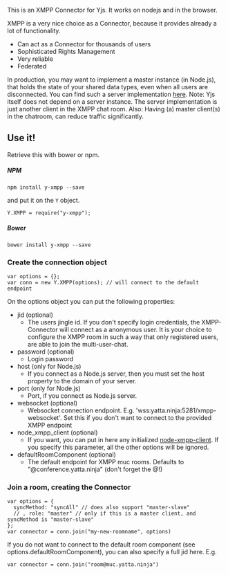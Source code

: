 This is an XMPP Connector for Yjs. It works on nodejs and in the browser.

XMPP is a very nice choice as a Connector, because it provides already a lot of functionality.

* Can act as a Connector for thousands of users
* Sophisticated Rights Management
* Very reliable
* Federated

In production, you may want to implement a master instance (in Node.js), that holds the state of your shared data types, even when all users are disconnected. You can find such a server implementation [here](https://github.com/DadaMonad/meme-together/blob/master/server.js). Note: Yjs itself does not depend on a server instance. The server implementation is just another client in the XMPP chat room. Also: Having (a) master client(s) in the chatroom, can reduce traffic significantly.

## Use it!
Retrieve this with bower or npm.

##### NPM
```
npm install y-xmpp --save
```
and put it on the `Y` object.

```
Y.XMPP = require("y-xmpp");
```

##### Bower
```
bower install y-xmpp --save
```

### Create the connection object
```
var options = {};
var conn = new Y.XMPP(options); // will connect to the default endpoint
```

On the options object you can put the following properties:
* jid (optional)
  * The users jingle id. If you don't specify login credentials, the XMPP-Connector will connect as a anonymous user. It is your choice to configure the XMPP room in such a way that only registered users, are able to join the multi-user-chat.
* password (optional)
  * Login password</dd>
* host (only for Node.js)
  * If you connect as a Node.js server, then you must set the host property to the domain of your server.
* port (only for Node.js)
  * Port, if you connect as Node.js server.
* websocket (optional)
  * Websocket connection endpoint. E.g. 'wss:yatta.ninja:5281/xmpp-websocket'. Set this if you don't want to connect to the provided XMPP endpoint
* node_xmpp_client (optional)
  * If you want, you can put in here any initialized [node-xmpp-client](https://github.com/node-xmpp/node-xmpp-client). If you specify this parameter, all the other options will be ignored.
* defaultRoomComponent (optional)
  * The default endpoint for XMPP muc rooms. Defaults to "@conference.yatta.ninja" (don't forget the @!)

### Join a room, creating the Connector
```
var options = {
  syncMethod: "syncAll" // does also support "master-slave"
  // , role: "master" // only if this is a master client, and syncMethod is "master-slave"
};
var connector = conn.join("my-new-roomname", options)
```

If you do not want to connect to the default room component (see options.defaultRoomComponent), you can also specify a full jid here. E.g.
```
var connector = conn.join("room@muc.yatta.ninja")
```



